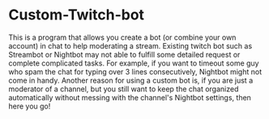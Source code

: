# Custom-Twitch-bot
This is a program that allows you create a bot (or combine your own account) in chat to help moderating a stream. Existing twitch bot such as Streambot or Nightbot may not able to fulfill some detailed request or complete complicated tasks. For example, if you want to timeout some guy who spam the chat for typing over 3 lines consecutively, Nightbot might not come in handy. Another reason for using a custom bot is, if you are just a moderator of a channel, but you still want to keep the chat organized automatically without messing with the channel's Nightbot settings, then here you go!
